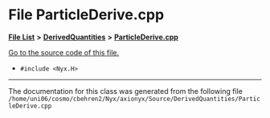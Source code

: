 
# File ParticleDerive.cpp


[**File List**](files.md) **>** [**DerivedQuantities**](dir_2c61180f16f9dfbd2bd571bcae5f2822.md) **>** [**ParticleDerive.cpp**](ParticleDerive_8cpp.md)

[Go to the source code of this file.](ParticleDerive_8cpp_source.md)



* `#include <Nyx.H>`
























------------------------------
The documentation for this class was generated from the following file `/home/uni06/cosmo/cbehren2/Nyx/axionyx/Source/DerivedQuantities/ParticleDerive.cpp`